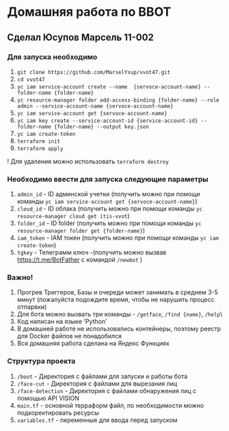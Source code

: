 # Домашняя работа по ВВОТ 
## Сделал Юсупов Марсель 11-002


### Для запуска необходимо 

1. `git clone https://github.com/MarselYsup/vvot47.git`
2. `cd vvot47`
2. `yc iam service-account create --name  {servoce-account-name} --folder-name {folder-name}`
3. `yc resource-manager folder add-access-binding {folder-name} --role admin --service-account-name {servoce-account-name}`
4. `yc iam service-account get {servoce-account-name}`
5. `yc iam key create --service-account-id {service-account-id} --folder-name {folder-name} --output key.json`
6. `yc iam create-token`
7. `terraform init`
8. `terraform apply`

! Для удаления можно использовать `terraform destroy`

### Необходимо ввести для запуска следующие параметры

1. `admin_id` - ID админской учетки (получить можно при помощи команды `yc iam service-account get {servoce-account-name}`)
2. `cloud_id` - ID облака (получить можно при помощи команды  `yc resource-manager cloud get itis-vvot`)
3. `folder_id` - ID folder (получить можно при помощи команды `yc resource-manager folder get {folder-name}`)
4. `iam_token` - IAM токен (получить можно при помощи команды `yc iam create-token`)
5. `tgkey` - Телеграмм ключ -(получить можно вызвав https://t.me/BotFather с командой `/newbot` )

### Важно!

1. Прогрев Триггеров, Базы и очереди может занимать в среднем 3-5 минут (пожалуйста подождите время, чтобы не нарушить процесс отпарвки)
2. Для бота можно вызвать три команды - `/getface`, `/find {name}`,  `/help`\
3. Код написан на языке 'Python'
4. В домашней работе не использовались контейнеры, поэтому реестр для Docker файлов не понадобился
5. Вся домашняя работа сделана на Яндекс Функциях

### Структура проекта

1. `/boot` - Директория с файлами для запуски и работы бота
2. `/face-cut` - Директория с файлами для вырезания лиц 
3. `/face-detection` - Директория с файлами обнаружения лиц с помощью API VISION
4. `main.tf` - основной терраформ файл, по необходимости можно подкоректировать ресурсы
5. `variables.tf` - переменные для ввода перед запуском 